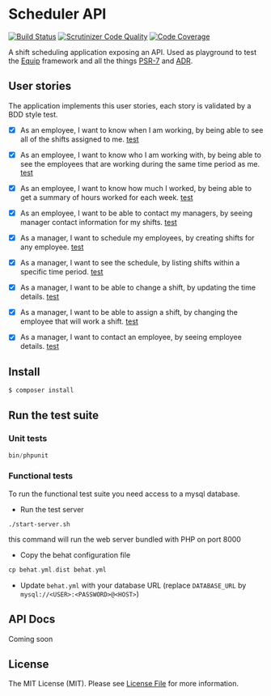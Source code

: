 # Scheduler API


[![Build Status](https://scrutinizer-ci.com/g/aminemat/scheduler/badges/build.png?b=master)](https://scrutinizer-ci.com/g/aminemat/scheduler/build-status/master)
[![Scrutinizer Code Quality](https://scrutinizer-ci.com/g/aminemat/scheduler/badges/quality-score.png?b=master)](https://scrutinizer-ci.com/g/aminemat/scheduler/?branch=master)
[![Code Coverage](https://scrutinizer-ci.com/g/aminemat/scheduler/badges/coverage.png?b=master)](https://scrutinizer-ci.com/g/aminemat/scheduler/?branch=master)

A shift scheduling application exposing an API.
Used as playground to test the [Equip](https://github.com/equip/framework) framework
and all the things [PSR-7](http://www.php-fig.org/psr/psr-7/) and [ADR](https://github.com/pmjones/adr).

## User stories

The application implements this user stories, each story is validated by a BDD style test.

- [X] As an employee, I want to know when I am working, by being able to see all of the shifts assigned to me. [test](features/employee_shift_list.feature)
- [X] As an employee, I want to know who I am working with, by being able to see the employees that are working during the same time period as me. [test](features/employee_coworkers_shifts.feature)
- [X] As an employee, I want to know how much I worked, by being able to get a summary of hours worked for each week. [test](features/employee_work_summary.feature)
- [X] As an employee, I want to be able to contact my managers, by seeing manager contact information for my shifts. [test](features/employee_manager_contact_detail.feature)

- [X] As a manager, I want to schedule my employees, by creating shifts for any employee. [test](features/manager_schedule_shift.feature)
- [X] As a manager, I want to see the schedule, by listing shifts within a specific time period. [test](features/manager_list_shifts.feature)
- [X] As a manager, I want to be able to change a shift, by updating the time details. [test](features/manager_update_shift.feature)
- [X] As a manager, I want to be able to assign a shift, by changing the employee that will work a shift. [test](features/manager_assign_shift.feature)
- [X] As a manager, I want to contact an employee, by seeing employee details. [test](features/manager_employee_detail.feature)

## Install


``` bash
$ composer install
```

## Run the test suite
### Unit tests

``` php
bin/phpunit
```

### Functional tests

To run the functional test suite you need access to a mysql database.

- Run the test server
```
./start-server.sh
```
this command will run the web server bundled with PHP on port 8000

- Copy the behat configuration file
``` php
cp behat.yml.dist behat.yml
```
- Update ```behat.yml``` with your database URL (replace ```DATABASE_URL``` by ```mysql://<USER>:<PASSWORD>@<HOST>```)



## API Docs

Coming soon

## License

The MIT License (MIT). Please see [License File](LICENSE.md) for more information.
